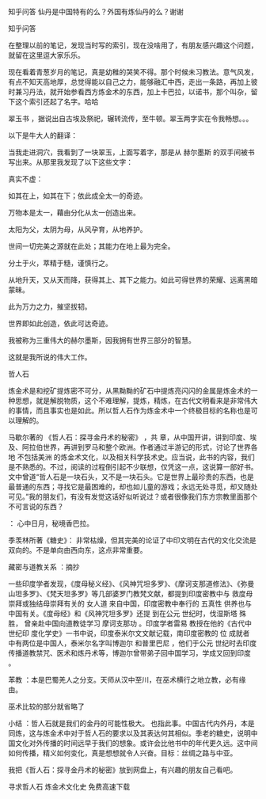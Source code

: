  
 知乎问答 仙丹是中国特有的么？外国有炼仙丹的么？谢谢 
 
 
 
 
 
 知乎问答 
 
 

 

 在整理以前的笔记，发现当时写的索引，现在没啥用了，有朋友感兴趣这个问题，就留在这里逗大家乐乐。

 现在看着青葱岁月的笔记，真是幼稚的哭笑不得。那个时候未习教法。意气风发，有点不知天高地厚，总觉得能以自己之力，能够融汇中西，走出一条路，再加上彼时兼习丹法，就开始参看西方炼金术的东西，加上卡巴拉，以诺书，那个叫杂，留下这个索引还起了名字。哈哈

 

 

 

 翠玉书 ，据说出自古埃及祭祀，辗转流传，至牛顿。翠玉两字实在令我畅想。。。

 以下是牛大人的翻译：

 

 当我走进洞穴，我看到了一块翠玉，上面写着字，那是从 赫尔墨斯 的双手间被书写出来。从那里我发现了以下这些文字： 

 真实不虚： 

 如其在上，如其在下；依此成全太一的奇迹。 

 万物本是太一，藉由分化从太一创造出来。 

 太阳为父，太阴为母，从风孕育，从地养护。 

 世间一切完美之源就在此处；其能力在地上最为完全。 

 

 

 分土于火，萃精于糙，谨慎行之。 

 从地升天，又从天而降，获得其上、其下之能力。如此可得世界的荣耀、远离黑暗蒙昧。 

 

 此为万力之力，摧坚拔韧。 

 世界即如此创造，依此可达奇迹。 

 我被称为三重伟大的赫尔墨斯，因我拥有世界三部分的智慧。 

 这就是我所说的伟大工作。 

 哲人石 

 炼金术是和挖矿提炼密不可分，从黑黝黝的矿石中提炼亮闪闪的金属是炼金术的一种思想，就是解脱物质，这个不难理解，提炼，精炼，在古代文明看来是非常伟大的事情，而且事实也是如此。所以哲人石作为炼金术中一个终极目标的名称也是可以理解的。 

 马歇尔著的 《哲人石：探寻金丹术的秘密》 ，共 章，从中国开讲，讲到印度、埃及、阿拉伯世界，再讲到罗马和整个欧洲。作者通过半游记的形式，讨论了世界各地 不包括美洲 的炼金术文化，以及相关科学技术史。应当说，此书的内容，我们是不熟悉的。不过，阅读的过程倒引起不少联想，仅凭这一点，这说算一部好书。文中曾道“哲人石是一块石头，又不是一块石头。它是世界上最珍贵的东西，也是最普通的东西；寻找它是最困难的，却也如儿童的游戏；永远无处寻觅，却又随处可见。”我的朋友们，有没有发觉这话好似听说过？或者很像我们东方宗教里面那个不可言说的东西？

 

 ： 心中日月，秘境香巴拉。

 

 季羡林所著《糖史》： 非常枯燥，但其完美的论证了中印文明在古代的文化交流是双向的。不是单向由西向东，这点非常重要。

 

 藏密与道教关系 ：摘抄

 一些印度学者发现，《度母秘义经》、《风神咒坦多罗》、《摩诃支那道修法》、《弥曼山坦多罗》、《梵天坦多罗》等几部婆罗门教梵文献，都提到印度密教中与 救度母崇拜或独结母崇拜有关的 女人道 来自中国，印度密教中奉行的 五真性 供养也与中国有关。《度母经》和《风神咒坦多罗》还提 到在公元 世纪时，伐湿斯塔 殊胜， 曾亲赴中国向道教徒学习 摩诃支那功 。印度学者雷易 教授在他的《古代中世纪印 度化学史》一书中说，印度泰米尔文文献记载，南印度密教的 位 成就者 中有两位是中国人，泰米尔名字叫博迦尔 和普里巴尼 ，他们于公元 世纪时去印度传播道教禁咒、医术和炼丹术等，博迦尔曾带弟子回中国学习，学成又回到印度 。

 

 苯教 ：本是巴蜀羌人之分支。天师从汉中至川，在巫术横行之地立教，必有缘由。

 巫术比较的部分就省略了 

 小结 ：哲人石就是我们的金丹的可能性极大。 也指此事。中国古代内外丹，本是同炼，这与炼金术中对于哲人石的要求以及其表达何其相似。季老的糖史，说明中国文化对外传播的时间远早于我们的想象。或许会比他书中的年代更久远。这中间如何传播，精义如何变化，真是想想就令人兴奋。目标：丝绸之路与中亚。

 

 我把《哲人石：探寻金丹术的秘密》放到网盘上，有兴趣的朋友自己看吧。 

 寻求哲人石 炼金术文化史 免费高速下载 